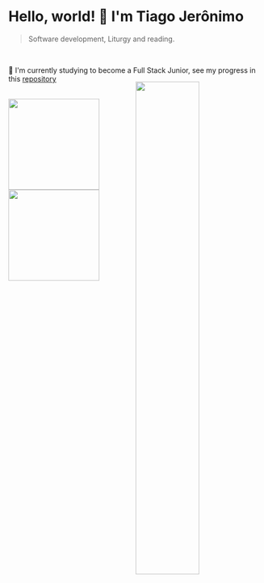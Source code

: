 
#  <strong>Hello, world! 👋 I'm Tiago Jerônimo </strong>

> Software development, Liturgy and reading.
<br> 

🔭 I'm currently studying to become a Full Stack Junior, see my progress in this [repository](https://github.com/tiago-jeronimo/trybe.exercicios)  
<br>
<img align="right" width="50%" style="margin-top:-20px" src="https://c.tenor.com/y1yKziqaf50AAAAd/nice.gif"/>


  <a href="https://github.com/tiago-jeronimo">
    <img height="180em" src="https://github-readme-stats.vercel.app/api?username=tiago-jeronimo&show_icons=true&theme=dark&include_all_commits=true&count_private=true"/>
    <br><img height="180em" src="https://github-readme-stats.vercel.app/api/top-langs/?username=tiago-jeronimo&layout=compact&langs_count=7&theme=dark"/>
</div>
